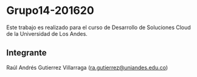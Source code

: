 # Grupo14-201620
Este trabajo es realizado para el curso de Desarrollo de Soluciones Cloud de la Universidad de Los Andes.


## Integrante
Raúl Andrés Gutierrez Villarraga ([ra.gutierrez@uniandes.edu.co](mailto:ra.gutierrez@uniandes.edu.co))

